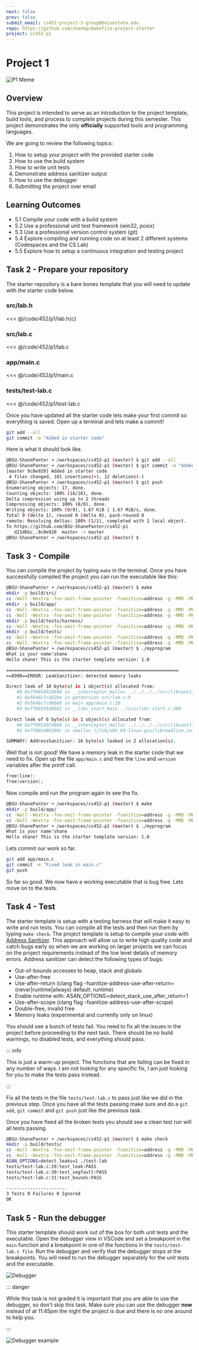 ```yaml
---
next: false
prev: false
submit_email: cs452-project-1-group@boisestate.edu
repo: https://github.com/shanep/makefile-project-starter
project: cs452-p1
---
```


# Project 1

![P1 Meme](images/p1-meme.jpeg)

## Overview

This project is intended to serve as an introduction to the project template,
build tools, and process to complete projects during this semester. This project
demonstrates the only **officially** supported tools and programming languages.

We are going to review the following topics:

1. How to setup your project with the provided starter code
2. How to use the build system
3. How to write unit tests
4. Demonstrate address sanitizer output
5. How to use the debugger
6. Submitting the project over email

## Learning Outcomes

- 5.1 Compile your code with a build system
- 5.2 Use a professional unit test framework  (win32, posix)
- 5.3 Use a professional version control system (git)
- 5.4 Explore compiling and running code on at least 2 different systems (Codespaces and the CS Lab)
- 5.5 Explore how to setup a continuous integration and testing project

<!--@include: ../../../parts/project-setup-boiler.md -->


## Task 2 - Prepare your repository

The starter repository is a bare bones template that you will need to update with the starter code
below.

### src/lab.h

<<< @/code/452/p1/lab.h{c}

### src/lab.c

<<< @/code/452/p1/lab.c

### app/main.c

<<< @/code/452/p1/main.c

### tests/test-lab.c

<<< @/code/452/p1/test-lab.c

Once you have updated all the starter code lets make your first commit so everything is saved. Open
up a terminal and lets make a commit!

```bash
git add --all
git commit -m "Added in starter code"
```

Here is what it should look like.

```bash
@BSU-ShanePanter ➜ /workspaces/cs452-p1 (master) $ git add --all
@BSU-ShanePanter ➜ /workspaces/cs452-p1 (master) $ git commit -m "Added in starter code"
[master 9c0e920] Added in starter code
 4 files changed, 101 insertions(+), 12 deletions(-)
@BSU-ShanePanter ➜ /workspaces/cs452-p1 (master) $ git push
Enumerating objects: 17, done.
Counting objects: 100% (16/16), done.
Delta compression using up to 2 threads
Compressing objects: 100% (8/8), done.
Writing objects: 100% (9/9), 1.67 KiB | 1.67 MiB/s, done.
Total 9 (delta 1), reused 0 (delta 0), pack-reused 0
remote: Resolving deltas: 100% (1/1), completed with 1 local object.
To https://github.com/BSU-ShanePanter/cs452-p1
   d21d6bc..9c0e920  master -> master
@BSU-ShanePanter ➜ /workspaces/cs452-p1 (master) $
```

## Task 3 - Compile

You can compile the project by typing `make` in the terminal.  Once you have successfully compiled
the project you can run the executable like this:


```bash
@BSU-ShanePanter ➜ /workspaces/cs452-p1 (master) $ make
mkdir -p build/src/
cc -Wall -Wextra -fno-omit-frame-pointer -fsanitize=address -g -MMD -MP -c src/lab.c -o build/src/lab.c.o
mkdir -p build/app/
cc -Wall -Wextra -fno-omit-frame-pointer -fsanitize=address -g -MMD -MP -c app/main.c -o build/app/main.c.o
cc -Wall -Wextra -fno-omit-frame-pointer -fsanitize=address -g -MMD -MP build/src/lab.c.o build/app/main.c.o -o myprogram -pthread -lreadline
mkdir -p build/tests/harness/
cc -Wall -Wextra -fno-omit-frame-pointer -fsanitize=address -g -MMD -MP -c tests/harness/unity.c -o build/tests/harness/unity.c.o
mkdir -p build/tests/
cc -Wall -Wextra -fno-omit-frame-pointer -fsanitize=address -g -MMD -MP -c tests/test-lab.c -o build/tests/test-lab.c.o
cc -Wall -Wextra -fno-omit-frame-pointer -fsanitize=address -g -MMD -MP build/src/lab.c.o build/tests/harness/unity.c.o build/tests/test-lab.c.o  -o test-lab -pthread -lreadline
@BSU-ShanePanter ➜ /workspaces/cs452-p1 (master) $ ./myprogram
What is your name?shane
Hello shane! This is the starter template version: 1.0

=================================================================
==8990==ERROR: LeakSanitizer: detected memory leaks

Direct leak of 10 byte(s) in 1 object(s) allocated from:
    #0 0x7f0014924808 in __interceptor_malloc ../../../../src/libsanitizer/asan/asan_malloc_linux.cc:144
    #1 0x5646c7cd62be in getVersion src/lab.c:9
    #2 0x5646c7cd6660 in main app/main.c:10
    #3 0x7f00145d6082 in __libc_start_main ../csu/libc-start.c:308

Direct leak of 6 byte(s) in 1 object(s) allocated from:
    #0 0x7f0014924808 in __interceptor_malloc ../../../../src/libsanitizer/asan/asan_malloc_linux.cc:144
    #1 0x7f001480300c in xmalloc (/lib/x86_64-linux-gnu/libreadline.so.8+0x3c00c)

SUMMARY: AddressSanitizer: 16 byte(s) leaked in 2 allocation(s).
```

Well that is not good! We have a memory leak in the starter code that we need to fix. Open up the
file `app/main.c` and free the `line` and `version` variables after the printf call.

```c
free(line);
free(version);
```

Now compile and run the program again to see the fix.

```bash
@BSU-ShanePanter ➜ /workspaces/cs452-p1 (master) $ make
mkdir -p build/app/
cc -Wall -Wextra -fno-omit-frame-pointer -fsanitize=address -g -MMD -MP -c app/main.c -o build/app/main.c.o
cc -Wall -Wextra -fno-omit-frame-pointer -fsanitize=address -g -MMD -MP build/src/lab.c.o build/app/main.c.o -o myprogram -pthread -lreadline
@BSU-ShanePanter ➜ /workspaces/cs452-p1 (master) $ ./myprogram
What is your name?shane
Hello shane! This is the starter template version: 1.0
```

Lets commit our work so far.

```bash
git add app/main.c
git commit -m "Fixed leak in main.c"
git push

```

So far so good. We now have a working executable that is bug free. Lets move on to the tests.

## Task 4 - Test

The starter template is setup with a testing harness that will make it easy to write and run
tests. You can compile all the tests and then run them by typing `make check`. The project template
is setup to compile your code with [Address
Sanitizer](https://clang.llvm.org/docs/AddressSanitizer.html). This approach will allow us to write
high quality code and catch bugs early so when we are working on larger projects we can focus on the
project requirements instead of the low level details of memory errors. Address sanitizer can detect
the following types of bugs:

- Out-of-bounds accesses to heap, stack and globals
- Use-after-free
- Use-after-return (clang flag
    -fsanitize-address-use-after-return=(never|runtime|always) default:
    runtime)
- Enable runtime with:
    ASAN\_OPTIONS=detect\_stack\_use\_after\_return=1
- Use-after-scope (clang flag -fsanitize-address-use-after-scope)
- Double-free, invalid free
- Memory leaks (experimental and currently only on linux)

You should see a bunch of tests fail.  You need to fix all the issues in the
project before proceeding to the next task. There should be no build warnings,
no disabled tests, and everything should pass.

::: info

This is just a warm-up project. The functions that are failing can be fixed in any number of ways. I
am not looking for any specific fix, I am just looking for you to make the tests pass instead.

:::

Fix all the tests in the file `tests/test-lab.c` to pass just like we did in the previous step. Once
you have all the tests passing make sure and do a `git add`, `git commit` and `git push` just
like the previous task.

Once you have fixed all the broken tests you should see a clean test run will all tests passing.

```bash
@BSU-ShanePanter ➜ /workspaces/cs452-p1 (master) $ make check
mkdir -p build/tests/
cc -Wall -Wextra -fno-omit-frame-pointer -fsanitize=address -g -MMD -MP -c tests/test-lab.c -o build/tests/test-lab.c.o
cc -Wall -Wextra -fno-omit-frame-pointer -fsanitize=address -g -MMD -MP build/src/lab.c.o build/tests/harness/unity.c.o build/tests/test-lab.c.o  -o test-lab -pthread -lreadline
ASAN_OPTIONS=detect_leaks=1 ./test-lab
tests/test-lab.c:29:test_leak:PASS
tests/test-lab.c:30:test_segfault:PASS
tests/test-lab.c:31:test_bounds:PASS

-----------------------
3 Tests 0 Failures 0 Ignored
OK
```

## Task 5 - Run the debugger

This starter template should work out of the box for both unit tests and the executable. Open the
debugger view in VSCode and set a breakpoint in the `main` function and a breakpoint in one of the
functions in the `tests/test-lab.c file`.  Run the debugger and verify that the debugger stops at
the breakpoints. You will need to run the debugger separately for the unit tests and the executable.

![Debugger](images/vscode-debugger.png)

::: danger

While this task is not graded it is important that you are able to use the
debugger, so don't skip this task. Make sure you can use the debugger **now**
instead of at 11:45pm the night the project is due and there is no one around to
help you.

:::

![Debugger example](/images/debugger-example.png)



<!--@include: ../../../parts/project-submit-boiler.md -->
